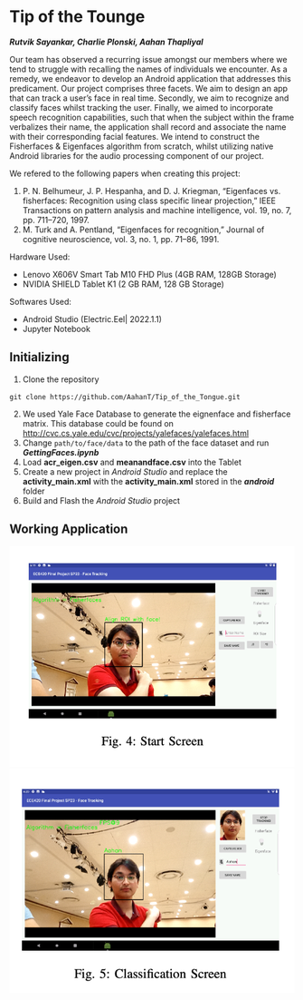 # Tip of the Tounge

***Rutvik Sayankar, Charlie Plonski, Aahan Thapliyal***

Our team has observed a recurring issue amongst our members where we tend to struggle with recalling the names of individuals we encounter. As a remedy, we endeavor to develop an Android application that addresses this predicament. Our project comprises three facets. We aim to design an app that can track a user’s face in real time. Secondly, we aim to recognize and classify faces whilst tracking the user. Finally, we aimed to incorporate speech recognition capabilities, such that when the subject within the frame verbalizes their name, the application shall record and associate the name with their corresponding facial features. We intend to construct the Fisherfaces & Eigenfaces algorithm from scratch, whilst utilizing native Android libraries for the audio processing component of our project.

We refered to the following papers when creating this project:
1. P. N. Belhumeur, J. P. Hespanha, and D. J. Kriegman, “Eigenfaces vs. fisherfaces: Recognition using class specific linear projection,” IEEE Transactions on pattern analysis and machine intelligence, vol. 19, no. 7, pp. 711–720, 1997.
2. M. Turk and A. Pentland, “Eigenfaces for recognition,” Journal of cognitive neuroscience, vol. 3, no. 1, pp. 71–86, 1991.

Hardware Used:
+ Lenovo X606V Smart Tab M10 FHD Plus (4GB RAM, 128GB Storage)
+ NVIDIA SHIELD Tablet K1 (2 GB RAM, 128 GB Storage)

Softwares Used:
+ Android Studio (Electric.Eel| 2022.1.1) 
+ Jupyter Notebook


## Initializing

1. Clone the repository
```
git clone https://github.com/AahanT/Tip_of_the_Tongue.git
```
2. We used Yale Face Database to generate the eignenface and fisherface matrix. This database could be found on http://cvc.cs.yale.edu/cvc/projects/yalefaces/yalefaces.html
3. Change `path/to/face/data` to the path of the face dataset and run ***GettingFaces.ipynb***
4. Load **acr_eigen.csv** and **meanandface.csv** into the Tablet
5. Create a new project in *Android Studio* and replace the **activity_main.xml** with the **activity_main.xml** stored in the ***android*** folder
6. Build and Flash the *Android Studio* project

## Working Application

![Starting Screen](https://github.com/AahanT/Tip_of_the_Tongue/blob/main/img2.png)
![Running Application](https://github.com/AahanT/Tip_of_the_Tongue/blob/main/img1.png)